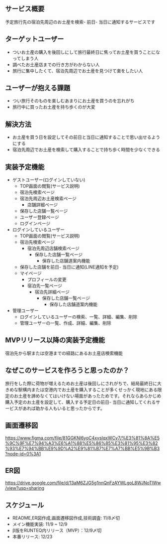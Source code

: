 ## サービス概要
予定旅行先の宿泊先周辺のお土産を検索- 前日- 当日に通知するサービスです
## ターゲットユーザー
- ついお土産の購入を後回しにして旅行最終日に焦ってお土産を買うことになってしまう人
- 調べたお土産店までの行き方がわからない人
- 旅行に集中したくて、宿泊先周辺でお土産を見つけて楽をしたい人
## ユーザーが抱える課題
- つい旅行そのものを楽しむあまりにお土産を買うのを忘れがち
- 旅行中に買ったお土産を持ち歩くのが大変
## 解決方法
- お土産を買う日を設定してその前日と当日に通知することで思い出せるようにする
- 宿泊先周辺でお土産を検索して購入することで持ち歩く時間を少なくできる
## 実装予定機能
- ゲストユーザー(ログインしていない)
  - TOP画面の閲覧(サービス説明)
  - 宿泊先検索ページ
  - 宿泊先周辺お土産検索ページ
    - 店舗詳細ページ
  - 保存した店舗一覧ページ
  - ユーザー登録ページ
  - ログインページ
- ログインしているユーザー
  - TOP画面の閲覧(サービス説明)
  - 宿泊先検索ページ
    - 宿泊先周辺店舗検索ページ
      - 保存した店舗一覧ページ
        - 保存した店舗道案内機能
  - 保存した店舗を前日- 当日に通知(LINE通知を予定)
  - マイページ
    - プロフィールの変更
    - 宿泊先一覧ページ
      - 宿泊先詳細ページ
        - 保存した店舗一覧ページ
          - 保存した店舗道案内機能
- 管理ユーザー
  - ログインしているユーザーの検索、一覧、詳細、編集、削除
  - 管理ユーザーの一覧、作成、詳細、編集、削除
## MVPリリース以降の実装予定機能
宿泊先から駅または空港までの経路にあるお土産店検索機能
## なぜこのサービスを作ろうと思ったのか？
旅行をした際に荷物が増えるためお土産は後回しにされがちで、結局最終日に大きめな駅構内または空港内でお土産を購入することが多くせっかく現地にある限定のお土産を諦めなくてはいけない場面があったためです。それならあらかじめ購入予定のお土産を設定して、購入する予定日の前日- 当日に通知してくれるサービスがあれば助かる人もいると思ったからです。
## 画面遷移図
https://www.figma.com/file/81GGKNl6yoC4xvsIqxWCv7/%E3%81%8A%E5%9C%9F%E7%94%A3%E6%A1%88%E5%86%85%E3%81%95%E3%82%93%E7%94%BB%E9%9D%A2%E9%81%B7%E7%A7%BB%E5%9B%B3?node-id=0%3A1
## ER図
https://drive.google.com/file/d/13aM6ZJG5g1nnQnFzAYWLgoL8WJNoTlWw/view?usp=sharing
## スケジュール
- README,ER図作成,画面遷移図作成,技術調査: 11/8〆切
- メイン機能実装: 11/9 ~ 12/9
- β版をRUNTEQ内リリース（MVP）：12/9〆切
- 本番リリース: 12/23
